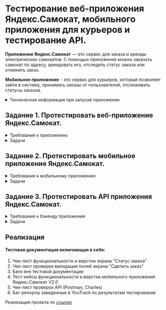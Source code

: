# Тестирование веб-приложения Яндекс.Самокат, мобильного приложения для курьеров и тестирование API.

**Приложение Яндекс.Самокат** — это сервис для заказа и аренды электрических самокатов. С помощью приложения можно заказать самокат по адресу, арендовать его, отследить статус заказа или отменить заказ.

 **Мобильное приложение** - это сервис для курьеров, который позволяет зайти в систему, принимать заказы от пользователей, отслеживать статусы заказов.

  <details> <summary> Техническая информация при запуске приложения </summary>

#### Предусловия 

1. Тестовый стенд веб-приложения: *https://{id}.serverhub.praktikum-services.ru/*

2. Доступ к базе осуществляется с помощью команды **psql -U morty -d scooter_rent** Пароль: **smith**

### Документация API. 
### 1. Courier

#### Courier - Логин курьера в системе

URL: **POST /api/v1/courier/login**

Параметр: 

| Название                   |  Тип   |                                         Описание                                          |
| -------------------------- | :----: | :---------------------------------------------------------------------------------------: |
| login                      | string |             Логин курьера, записывается в поле **login** таблицы **Couriers**             |
| password                   | string | Пароль курьера, хэш от значения записывается в поле **passwordHash** таблицы **Couriers** |
| firstName (необязательный) | string |            Имя курьера, записывается в поле **firstName** таблицы **Couriers**            |

Запрос: **{    "login": "ninja",**
    **"password": "1234" }**

Успешное создание учетной записи: **HTTP/1.1 201 Created**
**{   ok: true }**

Запрос без логина и пароля: **HTTP/1.1 400 Bad Request**
**{ "message": "Недостаточно данных для создания учетной записи" }**

Запрос с повторяющимся логином:  **HTTP/1.1 409 Сonflict**
**{  "message": "Этот логин уже используется" }**

#### Courier - Удаление курьера

URL: **DELETE /api/v1/courier/:id**

Параметр: 

| Название |  Тип   |                          Описание                          |
| -------- | :----: | :--------------------------------------------------------: |
| id       | string | Номер курьера, хранится в поле **id** таблицы **Couriers** |

Успешное удаление курьера: **HTTP/1.1 200 OK { ok: true }**

Запрос без id: **HTTP/1.1 400 Bad Request**
**{ "message":  "Недостаточно данных для удаления курьера" }**

Запрос с несуществующим id: **HTTP/1.1 404 Not Found**
**{ "message": "Курьера с таким id нет" }**

### 2. Couriers

#### Couriers - Получить количество заказов курьера

URL: **GET /api/v1/courier/:id/ordersCount**

Параметр: 

| Название |  Тип   |                          Описание                          |
| -------- | :----: | :--------------------------------------------------------: |
| id       | number | Номер курьера { "id": 123456 } |

Количество заказов курьера "1": **/v1/courier/1/ordersCount**

Responce success: **HTTP/1.1 200**
**{  "id": "123456",  "ordersCount": "100500" }**

Запрос без номера: **HTTP/1.1 400 Bad Request**
**{ "message":  "Недостаточно данных для поиска" }**

Запрос с несуществующим номером: **HTTP/1.1 404 Not Found**
**{  "message": "Курьер не найден" }**

### 3. Orders
#### Orders - Завершить заказ
URL: **PUT /api/v1/orders/finish/:id**

Параметр: 

| Название |  Тип   |            Описание            |
| -------- | :----: | :----------------------------: |
| id       | number | Номер заказа, хранится в поле **id** таблицы **Orders**|

Запрос: **{ "id": 123 }**

Успешный ответ: **HTTP/1.1 200**
**{  ok: true }**

Запрос без номера: **HTTP/1.1 400 Bad Request**
**{ "message":  "Недостаточно данных для поиска" }**

Запрос с несуществующим номером: **HTTP/1.1 404 Not Found**
**{ "message": "Заказа с таким id не существует" }**

Запрос с несуществующим номером курьера: **HTTP/1.1 404 Not Found**
**{ "message": "Курьера с таким id не существует" }**

Заказ нельзя завершить: **HTTP/1.1 409 Conflict**
**{ "message": "Этот заказ нельзя завершить" }**

#### Orders - Отменить заказ

URL: **PUT /api/v1/orders/cancel**

Параметр: 

| Название |  Тип   |                        Описание                         |
| -------- | :----: | :-----------------------------------------------------: |
| track     | string |	Номер заказа, хранится в поле **track** таблицы **Orders**|

Запрос: **{ "id": 123 }**

Успешный ответ: **HTTP/1.1 200**
**{   ok: true }**
Запрос без номера: **HTTP/1.1 400 Bad Request**
**{ "message":  "Недостаточно данных для поиска" }**

Запрос с несуществующим номером: **HTTP/1.1 404 Not Found
{ "message": "Заказ не найден" }**

Заказ уже в работе: **HTTP/1.1 409 Conflict**
**{ "message": "Этот заказ уже в работе" }**

#### Orders - Получение списка заказов.

URL: **GET /api/v1/orders**

Параметр: 

| Название |  Тип   |                          Описание                          |
| -------- | :----: | :--------------------------------------------------------: |
| courierId |number| Идентификатор курьера. Если указан - возвращает все активные и завершенные заказы этого курьера |

Запрос с номером id курьера "1": **/v1/orders?courierId=1**

Запрос с несуществующим id: **HTTP/1.1 404 Not Found**
**{"message": "Курьер с идентификатором {courierId} не найден" }**
 
#### Orders - Получить заказ по его номеру.

URL: **GET /api/v1/orders**

Параметр: 

| Название  |  Тип   |                                            Описание                                             |
| --------- | :----: | :---------------------------------------------------------------------------------------------: |
| t| number | Трекинговый номер заказа|

Запрос с номером заказа : **/v1/orders/track?t=123456**

Запрос без номера заказа: **HTTP/1.1 400 Bad Request**
**{"message":  "Недостаточно данных для поиска" }**

#### Orders - Принять заказ.

URL: **PUT /api/v1/orders/accept/:id**

Параметр: 

| Название |  Тип   |         Описание         |
| -------- | :----: | :----------------------: |
| id      | number | Номер заказа, хранится в поле **id** таблицы **Orders** |
|courierId| number | id курьера, хранится в поле **id** таблицы **Orders** |

Запрос : **/v1/orders/accept/1?courierId=213**

Успешный ответ: **HTTP/1.1 200**
**{ ok: true }**

Запрос без номера: **HTTP/1.1 400 Bad Request**
**{ "message":  "Недостаточно данных для поиска" }**

Запрос с несуществующим номером: **HTTP/1.1 404 Not Found**
**{ "message": "Заказа с таким id не существует" }**

Запрос с несуществующим номером курьера: **HTTP/1.1 404 Not Found**
**{ "message": "Курьера с таким id не существует" }**

Заказ уже был в работе: **HTTP/1.1 409 Conflict**
**{ "message": "Этот заказ уже в работе" }**

Нет id курьера или id заказа: **HTTP/1.1 400 Conflict**
**{ "message": "Недостаточно данных для поиска" }**
 
#### Orders - Создание заказа.

URL: **POST /api/v1/orders**

Параметр: 

| Название  |  Тип   |     Описание   |
| --------- | :----: | :-----------: |
| firstName | string |Имя заказчика, записывается в поле **firstName** таблицы **Orders**|
| lastName | string | Фамилия заказчика, записывается в поле **lastName** таблицы **Orders** |
| address | string | Адрес заказчика, записывается в поле **address** таблицы **Orders**|
| metroStation| string |Ближайшая к заказчику станция метро, записывается в поле **metroStation** таблицы **Orders** |
| phone | string |Телефон заказчика, записывается в поле **phone** таблицы **Orders** |
| rentTime| number | Количество дней аренды, записывается в поле **rentTime** таблицы **Orders**|
| deliveryDate| string |Дата доставки, записывается в поле **deliveryDate** таблицы **Orders**|
| comment| string |Комментарий от заказчика, записывается в поле **comment** таблицы **Orders**|
| color (необязательный)| string |Предпочитаемые цвета, записываются в поле **color** таблицы **Orders** |

Запрос: {

    "firstName": "Naruto",

    "lastName": "Uchiha",

    "address": "Konoha, 142 apt.",

    "metroStation": 4,

    "phone": "+7 800 355 35 35",

    "rentTime": 5,

    "deliveryDate": "2020-06-06",

    "comment": "Saske, come back to Konoha",

    "color": [
        "BLACK"
    ]
}

Успешное создание заказа: **HTTP/1.1 201 Created**
**{ track: 124124 }**

### Utils
#### Utils - Ping server

URL: **GET /api/v1/ping**
Успешный ответ: **HTTP/1.1 200 Ok pong;**


#### Utils - Поиск станций метро по названию
URL: **GET /api/v1/stations/search**

| Название  |  Тип   |   Описание    |
| --------- | :----: | :-----------: |
| s       | string | Строка для поиска станции |

Поиск метро "Сокол": **/v1/stations/search?s=Сокол**

Успешный поиск:    HTTP/1.1 200 OK
  [

    {
       "number": "4",
       "name": "Сокольники",
       "color": "#D92B2C"
    },

    {
       "number": "26",
       "name": "Сокол",
       "color": "#4DBE52"
    }   

]

 </details>


 ## Задание  1. Протестировать веб-приложение Яндекс.Самокат.

 <details> <summary> Требования к приложению </summary>


### Поддерживаемые окружения

Приложение поддерживает эти браузеры: Яндекс.Браузер не ниже версии
20.0.1, Chrome не ниже версии 85. Будет поддерживаться разрешение экрана
1280x720 и 1920x1080.

### Макеты

Макеты лежат в Figma и расположены по [ссылке](https://www.figma.com/file/vHgTVzFac8zyxhMZ2o4b2m/web)

### Лендинг

Есть заголовок и чертёж самоката. При скролле происходит анимация:
чертёж сменяется фотографией, появляется таблица с описанием самоката.

В шапке лендинга есть две кнопки: **«Заказать», «Статус заказа».**

Появляется запрос на согласие использовать куки.

Если доскроллить до третьего блока, появляется информация: «Как это
работает», «Вопросы о важном».

### Экран «Сделать заказ»

Чтобы сделать заказ, нужно заполнить две формы: **«Для кого самокат», «Про аренду».**

#### Для кого самокат

Поля: «Имя», «Фамилия», «Адрес: куда привезти самокат», «Станция метро»,

«Телефон: на него позвонит курьер».

Все поля обязательные. Если они не заполнены корректно, нельзя перейти на следующую страницу.

Внизу кнопка **«Дальше»**: она переводит на форму **«Про аренду».** 


#### Про аренду

Поля: «Когда привезти самокат», «Срок аренды», «Цвет», «Комментарий».

«Когда привезти самокат», «Срок аренды» — обязательные поля. 

«Цвет», «Комментарий» — необязательные.


#### Кнопка «Назад»

При нажатии пользователь переходит на страницу **«Для кого самокат».** При переключении между страницами введённая информация сохраняется.

#### Кнопка «Заказать». 
Если все поля заполнены корректно, при клике по кнопке **«Заказать»** заказ будет оформлен. Появится всплывающее окно с текстом **«Номер заказа NNNNN. Запишите его: пригодится, чтобы отслеживать статус»** и кнопкой **«Посмотреть статус».** Кнопка **«Посмотреть статус»** ведёт на экран **«Статус заказа»**: в нём уже заполнено поле **«Номер заказа».**


Если не все обязательные поля заполнены корректно, при нажатии на кнопку «Заказать» появится ошибка **«Введите корректный <имя поля>».**

Пользователь может сделать несколько заказов один за другим.

### Экран «Статус заказа»

Если нажать на **«Статус заказа»** в шапке лендинга, появляется поле ввода «Номер заказа». Нужно ввести значение и нажать **Enter.** Если номер заказа введён корректно, появляется информация: 
- Данные заказа пользователя: имя, фамилия, адрес и остальные. Для всех полей действует правило: если текст не умещается в одной строке, он переносится на вторую.
- Цепочка статусов заказа. Текущий статус выделен чёрным, остальные — серые. Если статус пройден, цифра перед ним сменяется на галочку.

Если номер заказа введён некорректно, появляется сообщение об ошибке: **«Такого заказа нет. Точно верный номер?».**

На экране статуса заказа четыре статуса. Активным может быть только один из них — он показывает, на какой стадии находится заказ: 

#### «Самокат на складе». 
Становится активным, когда пользователь сделал заказ.

#### «Курьер едет к вам». 
Становится активным, когда курьер подтвердил у себя в приложении, что принял заказ. Когда статус активен, в подписи появляется имя курьера: **«Курьер Фродо едет к вам».** Если имя курьера слишком длинное и подпись не умещается в одну строчку, текст переносится на вторую строчку.

#### «Ну всё, теперь кататься». 
Становится активным, когда курьер подтвердил завершение заказа. Под заголовком статуса подпись **«Аренда закончится...».** Показываемое время рассчитывается от момента, когда самокат передали пользователю с учётом количества дней. Когда время
аренды заканчивается, статус меняется на «Время аренды кончилось» с подписью **«Скоро курьер заберёт самокат».**

Пользователь может ввести номер другого заказа и посмотреть его статус.

#### Отмена заказа
Есть кнопка **«Отменить заказ».** Если кликнуть по ней, появится всплывающее окно с текстом **«Хотите отменить заказ?»** На всплывающем окне две кнопки: **«Отменить», «Назад».**

Если кликнуть по **«Назад»**, пользователь вернётся на страницу статуса заказа.

Если кликнуть по **«Отменить»**, появится всплывающее окно с текстом **«Заказ отменён. Возвращайтесь, мы всегда вас ждём»** и кнопкой **«Хорошо».** Кнопка **«Хорошо»** ведёт на главную страницу лендинга.

Пользователь может отменить заказ, пока курьер не взял его в работу. Когда заказ уже у курьера, кнопка **«Отменить заказ»** будет некликабельной.

Отменённый заказ удаляется из системы. Пользователь не может его
посмотреть.

#### Просроченный заказ
Заказ считается просроченным, если курьер не успел выполнить его
вовремя. Например, пользователь заказал самокат на 1 января. Если 1 января самокат не доставлен до 23:59, этот заказ — просроченный.

Если заказ просрочен, его статус меняется на **«Курьер задерживается»,** а подпись — на **«Не успеем привезти самокат вовремя. Чтобы уточнить статус заказа, позвоните в поддержку: 0101».** Статус и подпись подсвечиваются красным.

Если пользователю доставили просроченный заказ, отсчёт времени до конца аренды начинается с момента получения заказа.

### Доработка фронтенда

В цепочку статусов добавлен пятый статус: **«Время аренды кончилось».** Это фича, которую реализовали только во фронтенде, и бэкенд ещё не готов. Раньше этот текст появлялся на месте четвёртого статуса — в момент, когда время аренды заканчивалось. Теперь текст в четвёртом статусе не меняется: он просто становится серым, как и остальные статусы.

Пример ответа описан в документации к **API** в блоке **Orders** — Получить заказ по его номеру.

Номер нового статуса в запросе = **3.**

##### Ограничения полей

| Наименование | Тип поля | Возможные значения | Обязательность |
| ------------ | :----------: | :-----------: | :--------------------------: |
| Имя   | текстовое поле | Только русские буквы, пробел, тире. Длина не менее 2 и не более 15 символов. При некорректном вводе подсвечивается красным. Текст ошибки «Введите корректное имя». |  Да  |
| Фамилия  | текстовое поле | Только русские буквы. Длина не менее 2 и не более 15 символов. При некорректном вводе подсвечивается красным, появляется текст ошибки «Введите корректную фамилию». | Да |
| Адрес | текстовое поле | Только русские буквы, цифры, пробел, тире, точка, запятая. Длина не менее 5 и не более 50 символов. Пробелы до и после адреса удаляются при снятии фокуса. При некорректном вводе подсвечивается красным, появляется текст ошибки «Введите корректный адрес».  |  Да |
| Станция метро | текстовое поле с саджестом | Станции метро Москвы. Список метро зашит на стороне бэкенда (в API)   | Да  |
| Телефон | текстовое поле |Только цифры и знак «+». Длина: - 11 символов, если без знака «+». Длина: - 12 символов, если со знаком «+».  При некорректном вводе подсвечивается красным. Текст ошибки «Введите корректный телефон»| Да  |
| Дата доставки | выпадающий календарь. Появляется при клике на поле ввода  | Выбрать дату можно только с завтрашнего дня. На календаре открывается текущий месяц. Вводить значения вручную в поле нельзя. Когда пользователь выбирает дату, значение сразу подставляется в поле. Пользователь может выбрать другую дату, поле подсвечивается синим.  | Да  |
| Срок аренды  | выпадающий список| Можно выбрать от 1 до 7 суток. | Да  |
| Цвет  | чек-бокс |Чёрный жемчуг, серая безысходность. Можно выбрать как один, так и оба варианта.  | Нет |
| Комментарий | текстовое поле | Только русские буквы, цифры, пробел, тире, точка, запятая. Длина не более 24 символов. | Нет |

### FAQ

#### Сколько это стоит? И как оплатить?
Сутки — 400 рублей. Оплата курьеру — наличными или картой.

#### Вы привозите зарядку вместе с самокатом?
Самокат приезжает к вам с полной зарядкой. Этого хватит на восемь суток — даже если будете кататься без передышек и во сне. Зарядка не понадобится.

#### Сможете привезти самокат прямо сегодня?
Только начиная с завтрашнего дня. Но скоро станем расторопнее.

#### Хочу сразу несколько самокатов! Так можно?
Пока что так: один заказ — один самокат. Если хотите покататься с друзьями, можете просто сделать несколько заказов.

#### Можно ли продлить заказ или вернуть самокат раньше?
Пока что нет! Если что-то срочное — всегда можно позвонить в поддержку по номеру 0101.

#### Можно ли отменить заказ?
Да, отменить можно, пока курьер не выдвинулся к вам с самокатом. Штрафа не будет, объяснительной записки не попросим.

#### Как рассчитывается время аренды?
Допустим, вы оформляете заказ на 8 мая. Мы привозим самокат в эту дату до конца дня. Отсчёт времени аренды начинается с момента, когда вы оплатите заказ курьеру. Если мы привезли самокат 8 мая в 20:30, суточная аренда закончится 9 мая в 20:30.

#### Я живу за МКАДом, привезёте?
Да, обязательно. Всем самокатов! И Москве, и Московской области.

</details>

 <details> <summary> Задачи </summary>

#### Постановка задачи 
1. Проанализировать требования к веб-приложению Яндекс.Самокат
   
2. Составить чек-лист по требованиям к экрану **«Статус заказа».**

3. Для экрана **«Сделать заказ»** составить проверки на валидацию полей. Заполнить их в виде таблицы.

4. Провести тестирование всей функциональности не только по получившимся чек-листам и таблицам, но и по остальным макетам и требованиям. Проверять главную страницу (лендинг) не нужно. Результаты поместить на вкладку «Задание 1: баги вне тестовой документации».

5. В чек-листе должны быть результаты выполненных тестов и заведённые баг-репорты.

6. Баги, найденные вне тестовой документации, поместить на вкладку **«Задание 1: баги вне тестовой документации».**

 </details>

## Задание 2. Протестировать мобильное приложение Яндекс.Самокат.

 <details> <summary> Требования к мобильному приложению </summary>

### Макеты

Макеты лежат в Figma и расположены по [ссылке](https://www.figma.com/design/kqLqPvSvjLVLomkdadkAnk/mobile?node-id=0-1&node-type=canvas&t=fWPobsp5MBXUlSjb-0)

### Экран вход

1. При первом входе в приложение появляется экран авторизации с
логином и паролем.
2. Если курьер уже авторизовался, он видит экран списка заказов по
умолчанию.
3. На экране два поля ввода: под логин и пароль. Есть кнопка «Войти».
4. Если тапнуть по «Не помню пароль», появится уведомление с текстом «Свяжитесь с менеджером: 0101» и кнопка «Ок».
5. Пользователь может выйти из приложения с любого экрана. Тогда при входе он снова попадёт на экран авторизации.

### Экран «Список заказов»

На экране две вкладки: «Все», «Мои».

На вкладке **«Все»** курьеры видят один и тот же список заказов: это заказы без исполнителей.

Как только один из курьеров принимает заказ, он перемещается во вкладку **«Мои».** Остальные курьеры перестают его видеть.

Внутри вкладки **«Мои»** курьер видит заказы, которые он принял.
Чтобы список обновился, нужно потянуть за экран вниз (англ. *pull-to-refresh*).

При *pull-to-refresh*:
1. Для вкладки «Все»: заказы, которые принял другой курьер, пропадают из списка.
2. Для вкладки «Все»: заказы, которые отменил пользователь, удаляются.
3. Для вкладок «Все» и «Мои»: карточки сортируются по дате доставки, которую указал пользователь. Просроченные заказы — сверху.

При каких действиях список заказов обновляется:
1. При *pull-to-refresh*.
2. Если перейти во вкладку **«Мои»** на главном экране, а потом вернуться назад во вкладку **«Все»**.
3. Если применить фильтр по станции метро.

При каких действиях список заказов не обновляется:
1. Если принять заказ, он перемещается в **«Мои»**, но остальной список не обновляется.

Функциональность экрана **«Список заказов»**:
1. Когда нет заказов, отображается экран **«Заказов нет»**. Чтобы обновить экран, нужно сделать *pull-to-refresh*.
2. Когда пользователь делает заказ, появляется короткая версия карточки заказа.
3. Список заказов сортируется по приоритетности доставки:
просроченные — *сверху*. Просроченным считается заказ, который не
доставлен клиенту до *23:59* в нужный день. Рамка и дата просроченной карточки подсвечивается красным цветом, жирность текста — *Medium*. Условие работает для списков заказов **«Все»** и **«Мои»**.
4. Внутри вкладки **«Все»** есть фильтр по выбору метро. С его помощью курьер может настроить, заказы на каких станциях он хочет видеть. По тапу на фильтр открывается список: он формируется из тех станций, на которые уже есть заказы. Если есть два и более заказа с одинаковым метро, в фильтре появляется только одно наименование: одинаковые станции не дублируются.
5. Карточка фильтра увеличивается по мере добавления станций метро. В карточку вмещается максимум 8 станций: начиная с девятой появляется скролл.
6. Карточка заказа может быть в краткой или полной версии.
- Поля для краткой версии: **«Адрес»**, **«Дата доставки»**, выбранная станция метро.
- Поля для полной версии: **«Адрес»**, **«Дата доставки»**, выбранная станция метро. Добавляется **«Имя»**, **«Фамилия»**, **«Телефон»**, **«Цвет»**, **«Комментарий»**. Если пользователь не заполнил поле **«Цвет»**, пишется *«любой»*.
7. Переключить версию карточки можно через тап по карточке. Это
работает для вкладок **«Все»** и **«Мои»**.
8. При переходе в полный режим карточки кнопка **«Принять»** остаётся на месте. Карточки, которые идут следом, сдвигаются вниз.
9. Чтобы принять заказ, нужно тапнуть по кнопке **«Принять»**. Это работает и для краткой, и для полной версий карточки.
10. При тапе по кнопке появляется уведомление с текстом **«Хотите принять заказ?»** и две кнопки **«Да»** и **«Нет»**. Тап по **«Нет»** возвращает обратно на список заказов, кнопка **«Принять»** остаётся активной. Тап по **«Да»** подтверждает принятие заказа.
11. Чужой или отменённый заказ принять нельзя. Появляется сообщение: **«Ты не можешь принять заказ. Его взял уже другой курьер или пользователь отменил его»**.
12. Когда заказ принят, карточка уезжает из списка **«Все»** — с анимацией движения вверх. У вкладки **«Мои»** появляется синяя точка — она обозначает, что во вкладке появился новый принятый заказ.
13. Логика работы синей точки: появляется, если есть непросмотренные карточки во вкладке **«Мои»**. Автоматическое переключение на вкладку **«Мои»** не происходит.
14. Карточка, которую принял курьер, помещается во вкладку **«Мои»**. Кнопка меняется на **«Завершить»**. Завершить заказ можно тапом по кнопке **«Завершить»** — как в коротком, так и в полном виде карточки.
15. Если нажать на **«Завершить»**, появляется уведомление **«Вы завершили заказ?»** и две кнопки — **«Да»** и **«Нет»**. Тап по **«Нет»** возвращает обратно на список заказов, кнопка **«Завершить»** остаётся активной. Тап по **«Да»** подтверждает завершение заказа.
16. Когда заказ завершён, карточка заказа перемещается в самый низ
списка. Если заказ был просрочен, но потом выполнен, карточка не
подсвечивается красным.
17. Завершённые заказы сортируются по времени выполнения: чем раньше завершён заказ, тем он ниже.


### Нотификация.

1. **Уведомление приходит, когда осталось 2 часа, чтобы выполнить заказ. Заказ нужно доставить в день, который указал пользователь, до *23:59*. Например, заказ на 8 мая. Если в *21:59* 8 мая курьер ещё не доставил самокат, ему приходит пуш-уведомление.**
2. **Уведомление содержит такой текст: «2 часа до конца заказа. Заказ «ул Комнатная 12-14» нужно выполнить до времени N. Если не успеваете, предупредите поддержку: 0101»**
3. **Переход по нотификации ведёт в приложение на вкладку «Мои»**

### Отсутствие интернет-соединения

1. **Если нет интернет-соединения, отображается всплывающее окно «Отсутствует интернет-соединение». Оно появляется, если тапнуть по любой активной кнопке на любом экране. Пропадает только по тапу по кнопке «Ок».**
2. **Когда пользователь тапнул по кнопке «Ок», всплывающее уведомление закрывается. Если интернета всё ещё нет, процесс повторяется: тап по любой активной зоне ведёт на всплывающее уведомление «Отсутствует интернет-соединение».**

### Ориентация
Приложение только в портретной ориентации.

#### Ограничение полей
| Элемент |          Требования          |
| -------- | :-----------------------: |
| Логин     | Только английские буквы. Длина текста не менее 2 и не более более 10 символов. При некорректном вводе логина или пароля появляется уведомление **«Неверный логин или пароль»**.|
| Пароль     | Только целые числа. Длина 4 символа — не больше и не меньше. При некорректном вводе логина или пароля появляется уведомление **«Неверный логин или пароль».**|

</details>

<details> <summary> Задачи </summary>

#### Постановка задачи 
1. Проанализировать требования к мобильного приложения Яндекс.Самокат.
2. Спроектировать тест-кейсы и протестировать функциональность, которая выделена жирным шрифтом(нотификация,отсутствие интернета). 
3. Написать кейсы на вёрстку по макетам к этой функциональности.
4. Приложить тест-кейсы проверки приложения в шаблон внутри вкладки «Задание 2: тест-кейсы». 
5. В тест-кейсах должны быть результаты проверок и заведённые баг-репорты.

</details>

## Задание 3. Протестировать API приложения Яндекс.Самокат.

 <details> <summary> Требования к бэкенду приложения </summary>


### Технологии

Язык приложения — *JavaScript.* 
Выполняется в среде *Node.js v12.17.0.*
Доступ к приложению по протоколу *HTTP 1.1.*

### Общие требования

Приложение использует базу данных. БД — **PostgreSQL.** Приложение
взаимодействует с БД через npm-пакет  *sequelize*  поверх пакета  *pg .sequelize*  — ORM для работы с различными БД в *node.js*.

Запросы логируются через модуль *winston* . Документация к приложению осуществляется с помощью модуля  *apidoc* .

Приложение должно отвечать требованиям *REST*.

В приложении должен быть глобальный обработчик ошибок. При
возникновении исключений они должны быть обработаны, а приложение
должно продолжить работу.

Ошибки приложения (неуспешно обработанные запросы, исключения; ответы, отличные от 2XX) должны логироваться в отдельный файл  *error.log*

### Требования к URL
#### Вспомогательные URL

- Должен присутствовать URL, через который можно проверить, что бэкенд запущен и принимает запросы. При успешном ответе должен вернуться статус *200 OK*.
- Должен присутствовать URL, через который работает поиск станций
метро. В случае успешного поиска должны вернуться номер станции, её цвет и название. Если станций несколько, для каждой должны
возвращаться номер, цвет и название. Если станция не найдена, должен вернуться пустой список.

#### URL для курьеров
- **Должен присутствовать URL: при обращении к нему курьер может зарегистрироваться в приложении. URL должен принимать логин, пароль и имя курьера. Логин, хэш пароля и имя курьера должны записываться в поля  login , passwordHash и firstName таблицы Couriers. В поле passwordHash хранится хэш пароля, генерируется стандартными функциями, поэтому соответствие хэш-пароль проверить можно через авторизацию.**

- **Поле login должно быть уникальным. При успешной регистрации соответствующая запись должна появиться в базе. При неуспешной должна вернуться ошибка. Подробнее об ошибках в документации /docs/#api-Courier-CreateCourier**

- Должен присутствовать URL для входа в учётную запись курьером. На вход должны отправляться логин и пароль курьера. При успешном входе должен вернуться  id  курьера. Если войти не удалось, должна вернуться ошибка.
  
- **Должен присутствовать URL для удаления учётной записи курьера. На вход должен подаваться id курьера в таблице Couriers. При удалении связанные заказы в таблице Orders должны быть стёрты.**
  
#### URL для заказов
 Каждый раз, когда какой-нибудь из URL возвращает полные данные о заказе, ответ должен содержать и статус каждого заказа. В статусе должны быть такие значения:

- 0 — заказ создан, больше ничего с ним не происходило;

- 1 — заказ принят курьером;

- 2 — заказ завершён;

- -1 — заказ отменён.

Статус должен вычисляться относительно значений полей в БД в
таблице **Orders** (см. пункт «Описание содержимого базы данных»). Поля указаны в порядке приоритетности:
- *finished = true -> status = 2*
- *cancelled = true -> status = -1*
- *inDelivery = true -> status = 1*
- *Остальные случаи  -> status = 0*
  
Должен присутствовать URL для создания заказа. При создании заказа
указываются следующие параметры:
- имя;
- фамилия;
- адрес;
- ближайшая станция метро;
- телефон;
- количество дней аренды;
- дата доставки;
- комментарий;
- список подходящих цветов.
  
При создании заказа ему должен быть присвоен индивидуальный номер для отслеживания.

Переданные параметры записываются в таблицу **Orders** следующим образом:
- имя: *firstName*
- фамилия: *lastName*
- адрес: *address*
- ближайшая станция метро: *metroStation*
- телефон: *phone*
- количество дней аренды: *rentTime*
- дата доставки: *deliveryDate*
- комментарий: *comment*
- список подходящих цветов: *color*
- номер отслеживания: *track*
Если заказ создан успешно, должен вернуться его номер отслеживания. В противном случае должна вернуться ошибка. Подробнее об ошибках в документации: */docs/#api-Orders-CreateOrder*

- **Должен присутствовать URL для получения данных о заказе по его
номеру отслеживания. На вход должен подаваться номер. Если
соответствующий заказ найден, должны вернуться данные о
нём. Иначе должна вернуться ошибка.**

- Должен присутствовать URL для принятия заказа курьером. URL принимает номер отслеживания заказа и id курьера. Если при принятии заказа возникли проблемы, должна вернуться ошибка.
Должен присутствовать URL для отмены заказа. URL принимает номер для отслеживания заказа. В случае неуспешной отмены должна вернуться ошибка.
- Должен присутствовать URL для завершения заказа. На вход подаётся номер заказа. В случае неуспешного завершения должна вернуться ошибка.
- Должен присутствовать URL для получения всех заказов, которые
соответствуют заданным параметрам. Параметры поиска — ближайшая
станция метро и id курьера. Также должны быть переданы ограничения по количеству выводимых записей на странице и номер страницы. Подробнее об ошибках и кейсах применения в документации: */docs/#api-OrdersGetOrdersPageByPage*
- Должен присутствовать URL для получения количества выполненных
заказов курьера. На вход должен подаваться id курьера. Подробнее об ошибках и кейсах использования в документации: */docs/#api-CouriersGetOrdersCountByCourierId*

#### Ограничение полей
| Элемент | Требования  | Обязательность|
| ------- | :-----------: |:-----------: |
| login  |Только английские буквы. Длина текста не менее 2 и не более более 10 символов. |Да|
| firstName |Только английские и русские буквы. Длина текста не менее 2 и не более более 10 символов. |Нет|
| password |Только целые числа. Длина 4 символа — не больше и не меньше. |Нет|

### Описание содержимого базы данных
БД состоит из двух таблиц: **Couriers** и **Orders**. Первая таблица содержит данные о курьерах, вторая — данные о заказах.

#### Couriers
| Название   |  Тип   | Назначение |
| --------- | :--------: | :------------: |
| login     | строка  | логин курьера  |
| passwordHash  | строка| захэшированный пароль курьера  |
| firstName  | строка | имя курьера  |


#### Orders

| Название     |  Тип   |          Назначение           |
| ------------ | :----: | :---------------------------: |
| courierId  | число | поле, связывающее эту таблицу с таблицей **Couriers** |
| firstName | строка | имя заказчика |
| lastName | строка |  фамилия заказчика  |
|address | строка | адрес  |
|metroStation  | строка | ближайшая станция метро  |
|phone  | строка | номер телефона |
|rentTime  | число| срок аренды |
|deliveryDate  | дата | дата доставки |
|track  | число| номер отслеживания  |
| color | массив строк | предпочитаемые цвета самоката  |
|comment  | строка | комментарий курьеру  |
| cancelled | логический  | заказ отменён  |
|finished  | логический | заказ доставлен  |
|inDelivery  | логический | заказ в процессе доставки  |

</details>

<details> <summary> Задачи </summary>

#### Постановка задачи 
1. Проанализировать требования к бэкенду и документации к API.
2. Разработать чек-лист и протестировать API по требованиям, которые выделены жирным шрифтом.
3. Приложить чек-лист проверки API в шаблон — вкладка «Задание 3: чек-лист». 
4. В чек-листе должны быть результаты выполнения тестов и заведённые баг-репорты.

</details>



## Реализация 

#### Тестовая документация включающая в себя:
1. Чек-лист функциональности и верстки экрана "Статус заказа"
2. Чек-лист проверки валидации полей экрана "Сделать заказ"
3. Баги вне тестовой документации 
4. Тест-кейсы функциональности и верстки мобильного приложения Яндекс.Самокат V2.0
5. Чек-лист проверок API (Postman, Charles)
6. Баг-репорты заведенные в YouTrack по результатам тестирования 

Реализация проекта по [ссылке](https://docs.google.com/spreadsheets/d/1jLwhSsCPXGPVGsiZpUrZ3V4a19-EhiIL3WyIZXdTCy8/edit?gid=943703744#gid=943703744)

